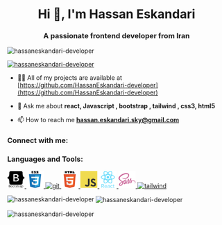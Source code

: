 <h1 align="center">Hi 👋, I'm Hassan Eskandari</h1>
<h3 align="center">A passionate frontend developer from Iran</h3>

<p align="left"> <img src="https://komarev.com/ghpvc/?username=hassaneskandari-developer&label=Profile%20views&color=0e75b6&style=flat" alt="hassaneskandari-developer" /> </p>

<p align="left"> <a href="https://github.com/ryo-ma/github-profile-trophy"><img src="https://github-profile-trophy.vercel.app/?username=hassaneskandari-developer" alt="hassaneskandari-developer" /></a> </p>

- 👨‍💻 All of my projects are available at [https://github.com/HassanEskandari-developer](https://github.com/HassanEskandari-developer)

- 💬 Ask me about **react, Javascript , bootstrap , tailwind , css3, html5**

- 📫 How to reach me **hassan.eskandari.sky@gmail.com**

<h3 align="left">Connect with me:</h3>
<p align="left">
</p>

<h3 align="left">Languages and Tools:</h3>
<p align="left"> <a href="https://getbootstrap.com" target="_blank" rel="noreferrer"> <img src="https://raw.githubusercontent.com/devicons/devicon/master/icons/bootstrap/bootstrap-plain-wordmark.svg" alt="bootstrap" width="40" height="40"/> </a> <a href="https://www.w3schools.com/css/" target="_blank" rel="noreferrer"> <img src="https://raw.githubusercontent.com/devicons/devicon/master/icons/css3/css3-original-wordmark.svg" alt="css3" width="40" height="40"/> </a> <a href="https://git-scm.com/" target="_blank" rel="noreferrer"> <img src="https://www.vectorlogo.zone/logos/git-scm/git-scm-icon.svg" alt="git" width="40" height="40"/> </a> <a href="https://www.w3.org/html/" target="_blank" rel="noreferrer"> <img src="https://raw.githubusercontent.com/devicons/devicon/master/icons/html5/html5-original-wordmark.svg" alt="html5" width="40" height="40"/> </a> <a href="https://developer.mozilla.org/en-US/docs/Web/JavaScript" target="_blank" rel="noreferrer"> <img src="https://raw.githubusercontent.com/devicons/devicon/master/icons/javascript/javascript-original.svg" alt="javascript" width="40" height="40"/> </a> <a href="https://reactjs.org/" target="_blank" rel="noreferrer"> <img src="https://raw.githubusercontent.com/devicons/devicon/master/icons/react/react-original-wordmark.svg" alt="react" width="40" height="40"/> </a> <a href="https://sass-lang.com" target="_blank" rel="noreferrer"> <img src="https://raw.githubusercontent.com/devicons/devicon/master/icons/sass/sass-original.svg" alt="sass" width="40" height="40"/> </a> <a href="https://tailwindcss.com/" target="_blank" rel="noreferrer"> <img src="https://www.vectorlogo.zone/logos/tailwindcss/tailwindcss-icon.svg" alt="tailwind" width="40" height="40"/> </a> </p>

<p><img align="left" src="https://github-readme-stats.vercel.app/api/top-langs?username=hassaneskandari-developer&show_icons=true&locale=en&layout=compact" alt="hassaneskandari-developer" /></p>

<p>&nbsp;<img align="center" src="https://github-readme-stats.vercel.app/api?username=hassaneskandari-developer&show_icons=true&locale=en" alt="hassaneskandari-developer" /></p>

<p><img align="center" src="https://github-readme-streak-stats.herokuapp.com/?user=hassaneskandari-developer&" alt="hassaneskandari-developer" /></p>
